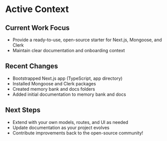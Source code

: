 # Active Context

## Current Work Focus
- Provide a ready-to-use, open-source starter for Next.js, Mongoose, and Clerk
- Maintain clear documentation and onboarding context

## Recent Changes
- Bootstrapped Next.js app (TypeScript, app directory)
- Installed Mongoose and Clerk packages
- Created memory bank and docs folders
- Added initial documentation to memory bank and docs

## Next Steps
- Extend with your own models, routes, and UI as needed
- Update documentation as your project evolves
- Contribute improvements back to the open-source community! 